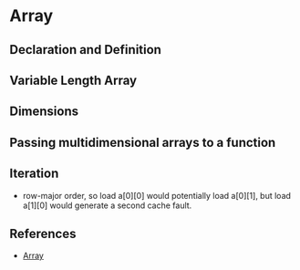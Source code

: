 # Array

## Declaration and Definition

## Variable Length Array

## Dimensions

## Passing multidimensional arrays to a function


## Iteration
* row-major order, so load a[0][0] would potentially load a[0][1], but load a[1][0] would generate a second cache fault.

## References
* [Array](http://stackoverflow.com/documentation/c/322/arrays#t=20170207121645271737)
